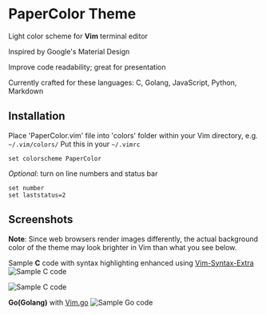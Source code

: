PaperColor Theme
===================
Light  color scheme for **Vim** terminal editor

Inspired by Google's Material Design

Improve code readability; great for presentation

Currently crafted for these languages:  C, Golang, JavaScript, Python, Markdown
## Installation
Place 'PaperColor.vim' file into 'colors' folder within your Vim directory, e.g. `~/.vim/colors/`
Put this in your `~/.vimrc`

    set colorscheme PaperColor
*Optional*: turn on line numbers and status bar

    set number
    set laststatus=2

## Screenshots
**Note**: Since web browsers render images differently, the actual background color of the theme may look brighter in Vim than what you see below.

Sample **C** code with syntax highlighting enhanced using [Vim-Syntax-Extra](https://github.com/justinmk/vim-syntax-extra)
![Sample C code](https://raw.githubusercontent.com/NLKNguyen/papercolor-theme/master/screenshots/C.1.png)

![Sample C code](https://raw.githubusercontent.com/NLKNguyen/papercolor-theme/master/screenshots/C.2.png)



**Go(Golang)** with [Vim.go](https://github.com/fatih/vim-go)
![Sample Go code](https://raw.githubusercontent.com/NLKNguyen/papercolor-theme/master/screenshots/Go.png)